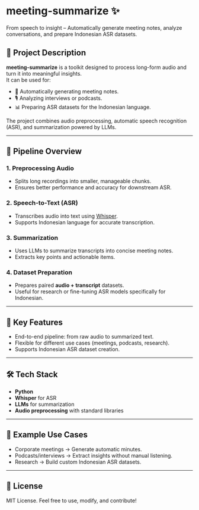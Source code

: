 # meeting-summarize ✨  
From speech to insight – Automatically generate meeting notes, analyze conversations, and prepare Indonesian ASR datasets.  

## 🚀 Project Description  
**meeting-summarize** is a toolkit designed to process long-form audio and turn it into meaningful insights.  
It can be used for:  
- 📝 Automatically generating meeting notes.  
- 🎙️ Analyzing interviews or podcasts.  
- 📊 Preparing ASR datasets for the Indonesian language.  

The project combines audio preprocessing, automatic speech recognition (ASR), and summarization powered by LLMs.  

---

## 🔄 Pipeline Overview  

### 1. **Preprocessing Audio**  
- Splits long recordings into smaller, manageable chunks.  
- Ensures better performance and accuracy for downstream ASR.  

### 2. **Speech-to-Text (ASR)**  
- Transcribes audio into text using [Whisper](https://github.com/openai/whisper).  
- Supports Indonesian language for accurate transcription.  

### 3. **Summarization**  
- Uses LLMs to summarize transcripts into concise meeting notes.  
- Extracts key points and actionable items.  

### 4. **Dataset Preparation**  
- Prepares paired **audio + transcript** datasets.  
- Useful for research or fine-tuning ASR models specifically for Indonesian.  

---

## 📌 Key Features  
- End-to-end pipeline: from raw audio to summarized text.  
- Flexible for different use cases (meetings, podcasts, research).  
- Supports Indonesian ASR dataset creation.  

---

## 🛠️ Tech Stack  
- **Python**  
- **Whisper** for ASR  
- **LLMs** for summarization  
- **Audio preprocessing** with standard libraries  

---

## 📂 Example Use Cases  
- Corporate meetings → Generate automatic minutes.  
- Podcasts/interviews → Extract insights without manual listening.  
- Research → Build custom Indonesian ASR datasets.  

---

## 📜 License  
MIT License. Feel free to use, modify, and contribute!  
